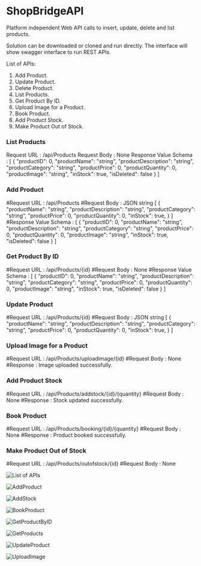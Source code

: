 # ShopBridgeAPI

Platform independent Web API calls to insert, update, delete and list products.

Solution can be downloaded or cloned and run directly. The interface will show swagger interface to run REST APIs.

List of APIs:

1. Add Product.
2. Update Product.
3. Delete Product.
4. List Products.
5. Get Product By ID.
6. Upload Image for a Product.
7. Book Product.
8. Add Product Stock.
9. Make Product Out of Stock.

### List Products

Request URL : /api/Products
Request Body : None
Response Value Schema :
[
  {
    "productID": 0,
    "productName": "string",
    "productDescription": "string",
    "productCategory": "string",
    "productPrice": 0,
    "productQuantity": 0,
    "productImage": "string",
    "inStock": true,
    "isDeleted": false
  }
]

### Add Product

#Request URL : /api/Products
#Request Body : JSON string
[
  {
    "productName": "string",
    "productDescription": "string",
    "productCategory": "string",
    "productPrice": 0,
    "productQuantity": 0,
    "inStock": true,
  }
]
#Response Value Schema :
[
  {
    "productID": 0,
    "productName": "string",
    "productDescription": "string",
    "productCategory": "string",
    "productPrice": 0,
    "productQuantity": 0,
    "productImage": "string",
    "inStock": true,
    "isDeleted": false
  }
]

### Get Product By ID

#Request URL : /api/Products/{id}
#Request Body : None
#Response Value Schema :
[
  {
    "productID": 0,
    "productName": "string",
    "productDescription": "string",
    "productCategory": "string",
    "productPrice": 0,
    "productQuantity": 0,
    "productImage": "string",
    "inStock": true,
    "isDeleted": false
  }
]

### Update Product

#Request URL : /api/Products/{id}
#Request Body : JSON string
[
  {
    "productName": "string",
    "productDescription": "string",
    "productCategory": "string",
    "productPrice": 0,
    "productQuantity": 0,
    "inStock": true,
  }
]

### Upload Image for a Product

#Request URL : /api/Products/uploadimage/{id}
#Request Body : None
#Response : Image uploaded successfully.

### Add Product Stock

#Request URL : /api/Products/addstock/{id}/{quantity}
#Request Body : None
#Response : Stock updated successfully.

### Book Product

#Request URL : /api/Products/booking/{id}/{quantity}
#Request Body : None
#Response : Product booked successfully.

### Make Product Out of Stock

#Request URL : /api/Products/outofstock/{id}
#Request Body : None

![List of APIs](https://user-images.githubusercontent.com/87942579/127224377-8fceb1cc-6dee-4e3a-b544-57053b34b31e.PNG)

![AddProduct](https://user-images.githubusercontent.com/87942579/127224229-61fb8655-3d3b-4c83-83fb-d0d3a6c249b2.PNG)

![AddStock](https://user-images.githubusercontent.com/87942579/127224302-3b1204a0-3894-434d-a023-2495ac595a6d.PNG)

![BookProduct](https://user-images.githubusercontent.com/87942579/127224319-ff516f7a-1792-40bf-96e7-4d29354a475a.PNG)

![GetProductByID](https://user-images.githubusercontent.com/87942579/127224342-3b9fb564-e288-4365-94fb-fb9c263c29cc.PNG)

![GetProducts](https://user-images.githubusercontent.com/87942579/127224361-6a56edfa-d7e5-4d36-88b1-668de3ae3d20.PNG)

![UpdateProduct](https://user-images.githubusercontent.com/87942579/127224427-e320a13e-6ecc-489e-8c32-e77dd9095557.PNG)

![UploadImage](https://user-images.githubusercontent.com/87942579/127224445-35200b47-85d2-499f-b94a-64f3b2684d9f.PNG)

